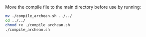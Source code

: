 Move the compile file to the main directory before use by running:

```bash
mv ./compile_archean.sh ../../
cd ../../
chmod +x ./compile_archean.sh
./compile_archean.sh
